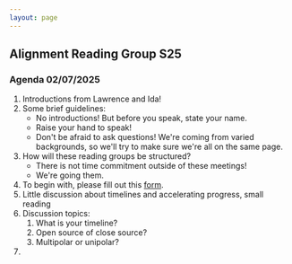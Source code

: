 ```yaml
---
layout: page
---
```


## Alignment Reading Group S25

### Agenda 02/07/2025

1. Introductions from Lawrence and Ida!
2. Some brief guidelines:
    * No introductions! But before you speak, state your name.
    * Raise your hand to speak!
    * Don't be afraid to ask questions! We're coming from varied backgrounds, so we'll try to make sure we're all on the same page.
3. How will these reading groups be structured?
    * There is not time commitment outside of these meetings!
    * We're going them.
4. To begin with, please fill out this [form](https://docs.google.com/forms/d/e/1FAIpQLSeTaOr4pMsmTWqIv2rIjoZ_Jw5WCMp8HmSNvEEUqqwyILkP5Q/viewform?usp=dialog).
5. Little discussion about timelines and accelerating progress, small reading
6. Discussion topics:
    1. What is your timeline?
    2. Open source of close source?
    3. Multipolar or unipolar?
4.  

###








